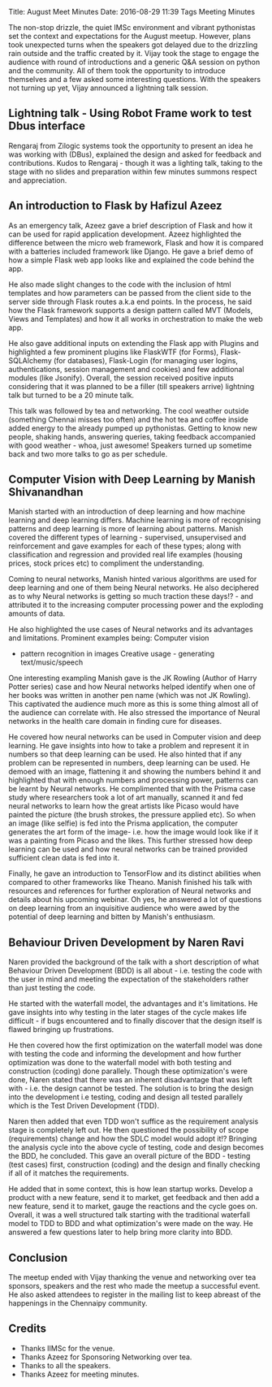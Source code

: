 Title: August Meet Minutes
Date: 2016-08-29 11:39
Tags Meeting Minutes

The non-stop drizzle, the quiet IMSc environment and vibrant
pythonistas set the context and expectations for the August
meetup. However, plans took unexpected turns when the speakers got
delayed due to the drizzling rain outside and the traffic created by
it. Vijay took the stage to engage the audience with round of
introductions and a generic Q&A session on python and the
community. All of them took the opportunity to introduce themselves
and a few asked some interesting questions. With the speakers not
turning up yet, Vijay announced a lightning talk session.

## Lightning talk - Using Robot Frame work to test Dbus interface

Rengaraj from Zilogic systems took the opportunity to present an idea
he was working with (DBus), explained the design and asked for
feedback and contributions. Kudos to Rengaraj - though it was a
lighting talk, taking to the stage with no slides and preparation
within few minutes summons respect and appreciation.

## An introduction to Flask by Hafizul Azeez

As an emergency talk, Azeez gave a brief description of Flask and how
it can be used for rapid application development. Azeez highlighted
the difference between the micro web framework, Flask and how it is
compared with a batteries included framework like Django. He gave a
brief demo of how a simple Flask web app looks like and explained the
code behind the app.

He also made slight changes to the code with the inclusion of html
templates and how parameters can be passed from the client side to the
server side through Flask routes a.k.a end points. In the process, he
said how the Flask framework supports a design pattern called MVT
(Models, Views and Templates) and how it all works in orchestration to
make the web app.

He also gave additional inputs on extending the Flask app with Plugins
and highlighted a few prominent plugins like FlaskWTF (for Forms),
Flask-SQLAlchemy (for databases), Flask-Login (for managing user
logins, authentications, session management and cookies) and few
additional modules (like Jsonify). Overall, the session received
positive inputs considering that it was planned to be a filler (till
speakers arrive) lightning talk but turned to be a 20 minute talk.

   This talk was followed by tea and networking. The cool weather
   outside (something Chennai misses too often) and the hot tea and
   coffee inside added energy to the already pumped up
   pythonistas. Getting to know new people, shaking hands, answering
   queries, taking feedback accompanied with good weather - whoa, just
   awesome! Speakers turned up sometime back and two more talks to go
   as per schedule.

## Computer Vision with Deep Learning by Manish Shivanandhan

Manish started with an introduction of deep learning and how machine
learning and deep learning differs. Machine learning is more of
recognising patterns and deep learning is more of learning about
patterns. Manish covered the different types of learning - supervised,
unsupervised and reinforcement and gave examples for each of these
types; along with classification and regression and provided real life
examples (housing prices, stock prices etc) to compliment the
understanding.

Coming to neural networks, Manish hinted various algorithms are used
for deep learning and one of them being Neural networks. He also
deciphered as to why Neural networks is getting so much traction these
days!? - and attributed it to the increasing computer processing power
and the exploding amounts of data.

He also highlighted the use cases of Neural networks and its
advantages and limitations. Prominent examples being: Computer vision
- pattern recognition in images Creative usage - generating
text/music/speech

One interesting exampling Manish gave is the JK Rowling (Author of
Harry Potter series) case and how Neural networks helped identify when
one of her books was written in another pen name (which was not JK
Rowling). This captivated the audience much more as this is some thing
almost all of the audience can correlate with. He also stressed the
importance of Neural networks in the health care domain in finding
cure for diseases.

He covered how neural networks can be used in Computer vision and deep
learning. He gave insights into how to take a problem and represent it
in numbers so that deep learning can be used. He also hinted that if
any problem can be represented in numbers, deep learning can be
used. He demoed with an image, flattening it and showing the numbers
behind it and highlighted that with enough numbers and processing
power, patterns can be learnt by Neural networks. He complimented that
with the Prisma case study where researchers took a lot of art
manually, scanned it and fed neural networks to learn how the great
artists like Picaso would have painted the picture (the brush strokes,
the pressure applied etc). So when an image (like selfie) is fed into
the Prisma application, the computer generates the art form of the
image- i.e. how the image would look like if it was a painting from
Picaso and the likes. This further stressed how deep learning can be
used and how neural networks can be trained provided sufficient clean
data is fed into it.

Finally, he gave an introduction to TensorFlow and its distinct
abilities when compared to other frameworks like Theano. Manish
finished his talk with resources and references for further
exploration of Neural networks and details about his upcoming
webinar. Oh yes, he answered a lot of questions on deep learning from
an inquisitive audience who were awed by the potential of deep
learning and bitten by Manish's enthusiasm.

## Behaviour Driven Development by Naren Ravi

Naren provided the background of the talk with a short description of
what Behaviour Driven Development (BDD) is all about - i.e. testing
the code with the user in mind and meeting the expectation of the
stakeholders rather than just testing the code.

He started with the waterfall model, the advantages and it's
limitations. He gave insights into why testing in the later stages of
the cycle makes life difficult - if bugs encountered and to finally
discover that the design itself is flawed bringing up frustrations.

He then covered how the first optimization on the waterfall model was
done with testing the code and informing the development and how
further optimization was done to the waterfall model with both testing
and construction (coding) done parallely. Though these optimization's
were done, Naren stated that there was an inherent disadvantage that
was left with - i.e. the design cannot be tested. The solution is to
bring the design into the development i.e testing, coding and design
all tested parallely which is the Test Driven Development (TDD).

Naren then added that even TDD won't suffice as the requirement
analysis stage is completely left out. He then questioned the
possibility of scope (requirements) change and how the SDLC model
would adopt it!? Bringing the analysis cycle into the above cycle of
testing, code and design becomes the BDD, he concluded. This gave an
overall picture of the BDD - testing (test cases) first, construction
(coding) and the design and finally checking if all of it matches the
requirements.

He added that in some context, this is how lean startup works. Develop
a product with a new feature, send it to market, get feedback and then
add a new feature, send it to market, gauge the reactions and the
cycle goes on. Overall, it was a well structured talk starting with
the traditional waterfall model to TDD to BDD and what optimization's
were made on the way. He answered a few questions later to help bring
more clarity into BDD.

## Conclusion

The meetup ended with Vijay thanking the venue and networking over tea
sponsors, speakers and the rest who made the meetup a successful
event. He also asked attendees to register in the mailing list to keep
abreast of the happenings in the Chennaipy community.

## Credits

* Thanks IIMSc for the venue.
* Thanks Azeez for Sponsoring Networking over tea.
* Thanks to all the speakers.
* Thanks Azeez for meeting minutes.